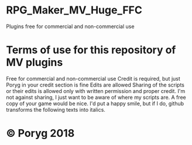 # RPG_Maker_MV_Huge_FFC
Plugins free for commercial and non-commercial use

# Terms of use for this repository of MV plugins
Free for commercial and non-commercial use
Credit is required, but just Poryg in your credit section is fine
Edits are allowed
Sharing of the scripts or their edits is allowed only with written permission and proper credit.
I'm not against sharing, I just want to be aware of where my scripts are. 
A free copy of your game would be nice. I'd put a happy smile, but if I do, github transforms the following texts into italics.
# © Poryg 2018
